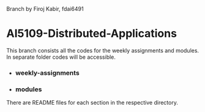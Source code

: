 Branch by Firoj Kabir, fdai6491

# AI5109-Distributed-Applications

This branch consists all the codes for the weekly assignments and modules. In separate folder codes will be accessible.

- ### weekly-assignments
- ### modules

There are README files for each section in the respective directory.
